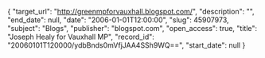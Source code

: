 {
  "target_url": "http://greenmpforvauxhall.blogspot.com/", 
  "description": "", 
  "end_date": null, 
  "date": "2006-01-01T12:00:00", 
  "slug": 45907973, 
  "subject": "Blogs", 
  "publisher": "blogspot.com", 
  "open_access": true, 
  "title": "Joseph Healy for Vauxhall MP", 
  "record_id": "20060101T120000/ydbBnds0mVfjJAA4SSh9WQ==", 
  "start_date": null
}

